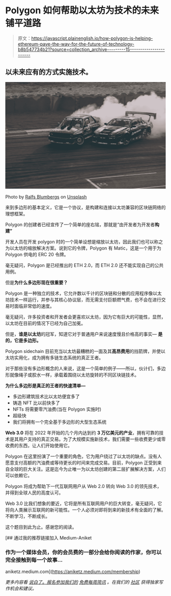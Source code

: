 # Polygon 如何帮助以太坊为技术的未来铺平道路

> 原文：<https://javascript.plainenglish.io/how-polygon-is-helping-ethereum-pave-the-way-for-the-future-of-technology-b8b547734b21?source=collection_archive---------15----------------------->

## 以未来应有的方式实施技术。

![](img/9ada4e48ae2f8ea9a496c4d3c29a78da.png)

Photo by [Ralfs Blumbergs](https://unsplash.com/@rblumbergs?utm_source=medium&utm_medium=referral) on [Unsplash](https://unsplash.com?utm_source=medium&utm_medium=referral)

来到多边形的基本定义，它是一个协议，是构建和连接以太坊兼容的区块链网络的理想框架。

Polygon 的创建者已经宣传了一个简单的座右铭，那就是“由开发者为开发者**构建”**

开发人员在开发 polygon 时的一个简单设想是缩放以太坊，因此我们也可以称之为以太坊的缩放解决方案。说到它的令牌，Polygon 有 Matic，这是一个用于为 Polygon 供电的 ERC 20 令牌。

毫无疑问，Polygon 是已经推出的 ETH 2.0，而 ETH 2.0 还不能实现自己的公共用例。

但是**为什么多边形现在很重要？**

Polygon 是一种独立的技术，它允许数以千计的区块链和分散的应用程序像以太坊技术一样运行，并参与其核心协议层，而无需支付巨额燃气费，也不会在进行交易时面临非常低的速度。

毫无疑问，许多投资者和开发者会更喜欢以太坊，因为它有巨大的可能性，显然，以太坊在目前的情况下已经为自己加冕。

但是，**谁是以太坊**的冠军，知道它对于普通用户来说速度慢且价格高的事实— **是的，它是多边形。**

Polygon sidechain 目前充当以太坊最糟糕的一面及其**高昂费用**的挡箭牌，并使以太坊实用化，成为拥有多链生态系统的真正王者。

对于那些没有多边形概念的人来说，这是一个简单的例子——所以，伙计们，多边形就像绳子或胶水一样，承载着围绕以太坊旋转的不同区块链技术。

**为什么多边形是真正的王者的快速清单—**

*   多边形建筑技术比以太坊便宜多了
*   铸造 NFT 比以前快多了
*   NFTs 将需要零汽油费(当在 Polygon 实施时)
*   超级快
*   我们将拥有一个完全基于多边形的大型生态系统

**Web 3.0** 将在 2022 年开始的几个月内达到约 **3 万亿美元的产业**，拥有可靠的技术是其用户支持的真正交易。为了大规模实施新技术，我们需要一些收费更少或零收费的东西，让人们开始使用它。

Polygon 在这里扮演了一个重要的角色，它为用户绕过了以太坊的缺点。没有人愿意支付高额的汽油费或等待更长的时间来完成交易。目前，Polygon 正受到来自全球的巨大关注。这是迄今为止唯一为以太坊创建的第二层扩展解决方案，人们可以依赖它。

Polygon 将成为帮助下一代互联网用户从 Web 2.0 转向 Web 3.0 的领先技术，并得到全球人民的高度认可。

Web 3.0 比我们想象的要近，它将是所有互联网用户的巨大转变，毫无疑问，它将向人类展示互联网的新可能性。一个人必须对即将到来的新技术有全面的了解。不断学习，不断成长。

这个题目到此为止。感谢您的阅读。

[](https://aniketz.medium.com/membership) [## 通过我的推荐链接加入 Medium-Aniket

### 作为一个媒体会员，你的会员费的一部分会给你阅读的作家，你可以完全接触到每一个故事…

aniketz.medium.com](https://aniketz.medium.com/membership) 

*更多内容看* [*说白了。报名参加我们的*](http://plainenglish.io/) [*免费每周简讯*](http://newsletter.plainenglish.io/) *。在我们的* [*社区*](https://discord.gg/GtDtUAvyhW) *获得独家写作机会和建议。*